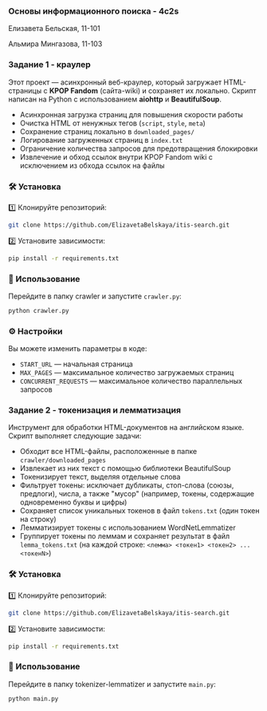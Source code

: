 ### Основы информационного поиска - 4с2s
Елизавета Бельская, 11-101

Альмира Мингазова, 11-103

### Задание 1 - краулер
Этот проект — асинхронный веб-краулер, который загружает HTML-страницы с **KPOP Fandom** (сайта-wiki) и сохраняет их локально.
Скрипт написан на Python с использованием **aiohttp** и **BeautifulSoup**.

- Асинхронная загрузка страниц для повышения скорости работы  
- Очистка HTML от ненужных тегов (`script`, `style`, `meta`)  
- Сохранение страниц локально в `downloaded_pages/`  
- Логирование загруженных страниц в `index.txt`  
- Ограничение количества запросов для предотвращения блокировки  
- Извлечение и обход ссылок внутри KPOP Fandom wiki с исключением из обхода ссылок на файлы

### 🛠️ Установка

1️⃣ Клонируйте репозиторий:
```bash
git clone https://github.com/ElizavetaBelskaya/itis-search.git
```

2️⃣ Установите зависимости:
```bash
pip install -r requirements.txt
```

### 🔧 Использование

Перейдите в папку crawler и запустите `crawler.py`:
```bash
python crawler.py
```

### ⚙️ Настройки
Вы можете изменить параметры в коде:
- `START_URL` — начальная страница
- `MAX_PAGES` — максимальное количество загружаемых страниц
- `CONCURRENT_REQUESTS` — максимальное количество параллельных запросов


### Задание 2 - токенизация и лемматизация

Инструмент для обработки HTML-документов на английском языке. Скрипт выполняет следующие задачи:
- Обходит все HTML-файлы, расположенные в папке `crawler/downloaded_pages`
- Извлекает из них текст с помощью библиотеки BeautifulSoup
- Токенизирует текст, выделяя отдельные слова
- Фильтрует токены: исключает дубликаты, стоп-слова (союзы, предлоги), числа, а также "мусор" (например, токены, содержащие одновременно буквы и цифры)
- Сохраняет список уникальных токенов в файл `tokens.txt` (один токен на строку)
- Лемматизирует токены с использованием WordNetLemmatizer
- Группирует токены по леммам и сохраняет результат в файл `lemma_tokens.txt` (на каждой строке: `<лемма> <токен1> <токен2> ... <токенN>`)


### 🛠️ Установка

1️⃣ Клонируйте репозиторий:
```bash
git clone https://github.com/ElizavetaBelskaya/itis-search.git
```

2️⃣ Установите зависимости:
```bash
pip install -r requirements.txt
```

### 🔧 Использование

Перейдите в папку tokenizer-lemmatizer и запустите `main.py`:
```bash
python main.py
```